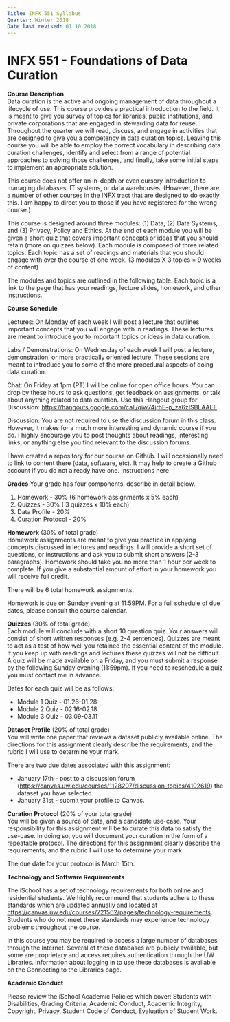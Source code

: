 ```yaml
---
Title: INFX 551 Syllabus
Quarter: Winter 2018
Date last revised: 01.10.2018
---
```



# INFX 551 - Foundations of Data Curation

**Course Description**      
Data curation is the active and ongoing management of data throughout a lifecycle of use. This course provides a practical introduction to the field. It is meant to give you survey of topics for libraries, public institutions, and private corporations that are engaged in stewarding data for reuse. Throughout the quarter we will read, discuss, and engage in activities that are designed to give you a competency in data curation topics. Leaving this course you will be able to employ the correct vocabulary in describing data curation challenges, identify and select from a range of potential approaches to solving those challenges, and finally, take some initial steps to implement an appropriate solution.

This course does not offer an in-depth or even cursory introduction to managing databases, IT systems, or data warehouses. (However, there are a number of other courses in the INFX tract that are designed to do exactly this. I am happy to direct you to those if you have registered for the wrong course.)

This course is designed around three modules: (1) Data, (2) Data Systems, and (3) Privacy, Policy and Ethics.  At the end of each module you will be given a short quiz that covers important concepts or ideas that you should retain (more on quizzes below).  Each module is composed of three related topics. Each topic has a set of readings and materials that you should engage with over the course of one week. (3 modules X 3 topics = 9 weeks of content)

The modules and topics are outlined in the following table. Each topic is a link to the page that has your readings, lecture slides, homework, and other instructions.

**Course Schedule**

Lectures: On Monday of each week I will post a lecture that outlines important concepts that you will engage with in readings. These lectures are meant to introduce you to important topics or ideas in data curation.

Labs / Demonstrations: On Wednesday of each week I will post a lecture, demonstration, or more practically oriented lecture. These sessions are meant to introduce you to some of the more procedural aspects of doing data curation.   

Chat: On Friday at 1pm (PT) I will be online for open office hours. You can drop by these hours to ask questions, get feedback on assignments, or talk about anything related to data curation. Use this Hangout group for Discussion: https://hangouts.google.com/call/qiw74jrhE-p_za6zISBLAAEE  

Discussion: You are not required to use the discussion forum in this class. However, it makes for a much more interesting and dynamic course if you do. I highly encourage you to post thoughts about readings, interesting links, or anything else you find relevant to the discussion forums.

I have created a repository for our course on Github. I will occasionally need to link to content there (data, software, etc). It may help to create a Github account if you do not already have one. Instructions here


**Grades**
Your grade has four components, describe in detail below.

1. Homework - 30% (6 homework assignments x 5% each)
2. Quizzes - 30% ( 3 quizzes x 10% each)
3. Data Profile - 20%
4. Curation Protocol - 20%

**Homework** (30% of total grade)           
Homework assignments are meant to give you practice in applying concepts discussed in lectures and readings.
I will provide a short set of questions, or instructions and ask you to submit short answers (2-3 paragraphs).
Homework should take you no more than 1 hour per week to complete. If you give a substantial amount of effort in your homework you will receive full credit.

There will be 6 total homework assignments.

Homework is due on Sunday evening at 11:59PM. For a full schedule of due dates, please consult the course calendar.

**Quizzes** (30% of total grade)      
Each module will conclude with a short 10 question quiz. Your answers will consist of short written responses (e.g. 2-4 sentences).
Quizzes are meant to act as a test of how well you retained the essential content of the module. If you keep up with readings and lectures these quizzes will not be difficult.
A quiz will be made available on a Friday, and you must submit a response by the following Sunday evening (11:59pm). If you need to reschedule a quiz you must contact me in advance.

Dates for each quiz will be as follows:

- Module 1 Quiz - 01.26-01.28
- Module 2 Quiz - 02.16-02.18
- Module 3 Quiz - 03.09-03.11

**Dataset Profile** (20% of total grade)        
You will write one paper that reviews a dataset publicly available online. The directions for this assignment clearly describe the requirements, and the rubric I will use to determine your mark.

There are two due dates associated with this assignment:
- January 17th - post to a discussion forum (https://canvas.uw.edu/courses/1128207/discussion_topics/4102619) the dataset you have selected.
- January 31st - submit your profile to Canvas.


**Curation Protocol** (20% of your total grade)       
You will be given a source of data, and a candidate use-case. Your responsibility for this assignment will be to curate this data to satisfy the use-case. In doing so, you will document your curation in the form of a repeatable protocol.
The directions for this assignment clearly describe the requirements, and the rubric I will use to determine your mark.

The due date for your protocol is March 15th.

**Technology and Software Requirements**

The iSchool has a set of technology requirements for both online and residential students. We highly recommend that students adhere to these standards which are updated annually and located at https://canvas.uw.edu/courses/721562/pages/technology-requirements. Students who do not meet these  standards may experience technology problems throughout the course.

In this course you may be required to access a large number of databases through the Internet. Several of these databases are publicly available, but some are proprietary and access requires authentication through the UW Libraries. Information about logging in to use these databases is available on the Connecting to the Libraries page.

**Academic Conduct**

Please review the iSchool Academic Policies which cover: Students with Disabilities, Grading Criteria, Academic Conduct, Academic Integrity, Copyright, Privacy, Student Code of Conduct, Evaluation of Student Work.
